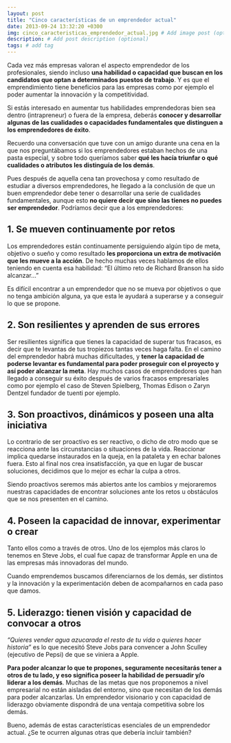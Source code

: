 ```yaml
---
layout: post
title: "Cinco características de un emprendedor actual"
date: 2013-09-24 13:32:20 +0300
img: cinco_caracteristicas_emprendedor_actual.jpg # Add image post (optional)
description: # Add post description (optional)
tags: # add tag
---
```


Cada vez más empresas valoran el aspecto emprendedor de los profesionales, siendo incluso **una habilidad o capacidad que buscan en los candidatos que optan a determinados puestos de trabajo**. Y es que el emprendimiento tiene beneficios para las empresas como por ejemplo el poder aumentar la innovación y la competitividad.

Si estás interesado en aumentar tus habilidades emprendedoras bien sea dentro (intrapreneur) o fuera de la empresa, deberás **conocer y desarrollar algunas de las cualidades o capacidades fundamentales que distinguen a los emprendedores de éxito**.

Recuerdo una conversación que tuve con un amigo durante una cena en la que nos preguntábamos si los emprendedores estaban hechos de una pasta especial, y sobre todo queríamos saber **qué les hacía triunfar o qué cualidades o atributos les distinguía de los demás**.

Pues después de aquella cena tan provechosa y como resultado de estudiar a diversos emprendedores, he llegado a la conclusión de que un buen emprendedor debe tener o desarrollar una serie de cualidades fundamentales, aunque esto **no quiere decir que sino las tienes no puedes ser emprendedor**. Podríamos decir que a los emprendedores:

## 1. Se mueven continuamente por retos

Los emprendedores están continuamente persiguiendo algún tipo de meta, objetivo o sueño y como resultado **les proporciona un extra de motivación que les mueve a la acción**. De hecho muchas veces hablamos de ellos teniendo en cuenta esa habilidad: “El último reto de Richard Branson ha sido alcanzar…”

Es difícil encontrar a un emprendedor que no se mueva por objetivos o que no tenga ambición alguna, ya que esta le ayudará a superarse y a conseguir lo que se propone.

## 2. Son resilientes y aprenden de sus errores

Ser resilientes significa que tienes la capacidad de superar tus fracasos, es decir que te levantas de tus tropiezos tantas veces haga falta. En el camino del emprendedor habrá muchas dificultades, y **tener la capacidad de poderse levantar es fundamental para poder proseguir con el proyecto y así poder alcanzar la meta**. Hay muchos casos de emprendedores que han llegado a conseguir su éxito después de varios fracasos empresariales como por ejemplo el caso de Steven Spielberg, Thomas Edison o Zaryn Dentzel fundador de tuenti por ejemplo.

## 3. Son proactivos, dinámicos y poseen una alta iniciativa

Lo contrario de ser proactivo es ser reactivo, o dicho de otro modo que se reacciona ante las circunstancias o situaciones de la vida. Reaccionar implica quedarse instaurados en la queja, en la pataleta y en echar balones fuera. Esto al final nos crea insatisfacción, ya que en lugar de buscar soluciones, decidimos que lo mejor es echar la culpa a otros.

Siendo proactivos seremos más abiertos ante los cambios y mejoraremos nuestras capacidades de encontrar soluciones ante los retos u obstáculos que se nos presenten en el camino.

## 4. Poseen la capacidad de innovar, experimentar o crear

Tanto ellos como a través de otros. Uno de los ejemplos más claros lo tenemos en Steve Jobs, el cual fue capaz de transformar Apple en una de las empresas más innovadoras del mundo.

Cuando emprendemos buscamos diferenciarnos de los demás, ser distintos y la innovación y la experimentación deben de acompañarnos en cada paso que damos.

## 5. Liderazgo: tienen visión y capacidad de convocar a otros

*“Quieres vender agua azucarada el resto de tu vida o quieres hacer historia”* es lo que necesitó Steve Jobs para convencer a John Sculley (ejecutivo de Pepsi) de que se viniera a Apple.

**Para poder alcanzar lo que te propones, seguramente necesitarás tener a otros de tu lado, y eso significa poseer la habilidad de persuadir y/o liderar a los demás**. Muchas de las metas que nos proponemos a nivel empresarial no están aisladas del entorno, sino que necesitan de los demás para poder alcanzarlas. Un emprendedor visionario y con capacidad de liderazgo obviamente dispondrá de una ventaja competitiva sobre los demás.

Bueno, además de estas características esenciales de un emprendedor actual. ¿Se te ocurren algunas otras que debería incluir también?